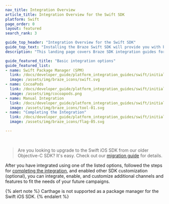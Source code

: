 ```yaml
---
nav_title: Integration Overview
article_title: Integration Overview for the Swift SDK
platform: Swift
page_order: 0
layout: featured
search_rank: 3

guide_top_header: "Integration Overview for the Swift SDK"
guide_top_text: "Installing the Braze Swift SDK will provide you with basic analytics functionality (session handling) and basic in-app messages. You must further customize your integration for additional channels and features. <br> <br> The Braze Swift SDK can be installed or updated using Swift Package Manager or CocoaPods."
description: "This landing page covers Braze SDK integration guides for Swift Package Manager, CocoaPods, and more."

guide_featured_title: "Basic integration options"
guide_featured_list:
- name: Swift Package Manager (SPM)
  link: /docs/developer_guide/platform_integration_guides/swift/initial_sdk_setup/installation_methods/swift_package_manager/
  image: /assets/img/braze_icons/swift.svg
- name: CocoaPods
  link: /docs/developer_guide/platform_integration_guides/swift/initial_sdk_setup/installation_methods/cocoapods/
  image: /assets/img/cocoapods.png
- name: Manual Integration
  link: /docs/developer_guide/platform_integration_guides/swift/initial_sdk_setup/installation_methods/manual_integration/
  image: /assets/img/braze_icons/tool-01.svg
- name: "Completing the Integration"
  link: /docs/developer_guide/platform_integration_guides/swift/initial_sdk_setup/completing_integration/
  image: /assets/img/braze_icons/flag-05.svg

---
```


<br>

> Are you looking to upgrade to the Swift iOS SDK from our older Objective-C SDK? It's easy. Check out our [migration guide](https://braze-inc.github.io/braze-swift-sdk/documentation/braze/appboy-migration-guide/) for details.

After you have integrated using one of the listed options, followed the steps for [completing the integration]({{site.baseurl}}/developer_guide/platform_integration_guides/swift/initial_sdk_setup/completing_integration/), and enabled other SDK customization (optional), you can integrate, enable, and customize additional channels and features to fit the needs of your future campaigns.  

{% alert note %} Carthage is not supported as a package manager for the Swift iOS SDK. {% endalert %}

<br>

